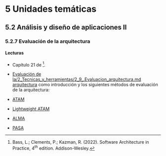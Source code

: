# 5 Unidades temáticas

## 5.2 Análisis y diseño de aplicaciones II

### 5.2.7 Evaluación de la arquitectura

#### Lecturas

* Capítulo 21 de [^1].

[^1]: Bass, L.; Clements, P.; Kazman, R. (2022). Software Architecture in
    Practice, 4<sup>th</sup> edition. Addison-Wesley.

<!-- spell-checker: disable -->
* [Evaluación de la/2_Tecnicas_y_herramientas/2_9_.Evaluacion_arquitectura.md
  arquitectura](/2_Tecnicas_y_herramientas/2_9__Evaluacion_arquitectura.md) como
  introducción y los siguientes métodos de evaluación de la arquitectura:
<!-- spell-checker: enable -->

* [ATAM](/2_Tecnicas_y_herramientas/2_10_1_ATAM.md)

* [Lightweight ATAM](/2_Tecnicas_y_herramientas/2_10_2_Lightweight_ATAM.md)

* [ALMA](/2_Tecnicas_y_herramientas/2_10_3_ALMA.md)

* [PASA](/2_Tecnicas_y_herramientas/2_10_4_PASA.md)
